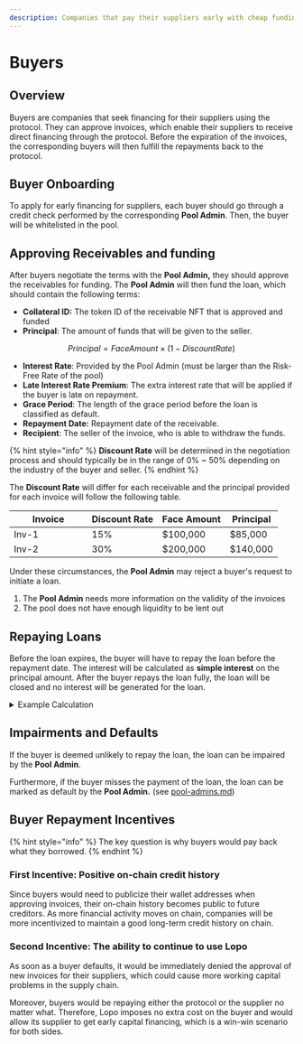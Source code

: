 ```yaml
---
description: Companies that pay their suppliers early with cheap funding
---
```


# Buyers

## Overview

Buyers are companies that seek financing for their suppliers using the protocol. They can approve invoices, which enable their suppliers to receive direct financing through the protocol. Before the expiration of the invoices, the corresponding buyers will then fulfill the repayments back to the protocol.

## Buyer Onboarding

To apply for early financing for suppliers, each buyer should go through a credit check performed by the corresponding **Pool Admin**. Then, the buyer will be whitelisted in the pool.

## Approving Receivables and funding

After buyers negotiate the terms with the **Pool Admin,** they should approve the receivables for funding. The **Pool Admin** will then fund the loan, which should contain the following terms:

* **Collateral ID:** The token ID of the receivable NFT that is approved and funded
* **Principal**: The amount of funds that will be given to the seller.

$$
Principal = FaceAmount \times (1 - DiscountRate)
$$

* **Interest Rate**: Provided by the Pool Admin (must be larger than the Risk-Free Rate of the pool)
* **Late Interest Rate Premium**: The extra interest rate that will be applied if the buyer is late on repayment.
* **Grace Period**: The length of the grace period before the loan is classified as default.
* **Repayment Date:** Repayment date of the receivable.
* **Recipient**: The seller of the invoice, who is able to withdraw the funds.

{% hint style="info" %}
**Discount Rate** will be determined in the negotiation process and should typically be in the range of 0% \~ 50% depending on the industry of the buyer and seller.
{% endhint %}

The **Discount Rate** will differ for each receivable and the principal provided for each invoice will follow the following table.

<table><thead><tr><th width="122">Invoice</th><th>Discount Rate</th><th>Face Amount</th><th>Principal</th></tr></thead><tbody><tr><td>Inv-1</td><td>15%</td><td>$100,000</td><td>$85,000</td></tr><tr><td>Inv-2</td><td>30%</td><td>$200,000</td><td>$140,000</td></tr></tbody></table>

Under these circumstances, the **Pool Admin** may reject a buyer's request to initiate a loan.

1. The **Pool Admin** needs more information on the validity of the invoices
2. The pool does not have enough liquidity to be lent out

## Repaying Loans

Before the loan expires, the buyer will have to repay the loan before the repayment date. The interest will be calculated as **simple interest** on the principal amount. After the buyer repays the loan fully, the loan will be closed and no interest will be generated for the loan.

<details>

<summary>Example Calculation</summary>

Let's say that a buyer has a loan with the following terms

* Principal: $140,000
* Interest Rate: 10%
* Late Interest Rate Premium: 5%
* Start Date: 2023/8/1
* Repayment Date: 2023/9/1

_Payment before expiration:_

If the buyer repays on 2023/8/25, the interest applied will be$$\$140,000 \times 10\% \times 24/365 = \$ 920.55$$

Here, we calculate using days instead of seconds in order to simplify the calculation. In practice, it is calculated in seconds.

_Late Payment:_

If the buyer repays on 2023/9/5, the interest applied will be $$ $140,000 \times (10\% \times 31/365 + 15\% \times 4/365) = $1419.18 $$

</details>

## Impairments and Defaults

If the buyer is deemed unlikely to repay the loan, the loan can be impaired by the **Pool Admin**.&#x20;

Furthermore, if the buyer misses the payment of the loan, the loan can be marked as default by the **Pool Admin.** (see [pool-admins.md](pool-admins.md "mention"))

## Buyer Repayment Incentives

{% hint style="info" %}
The key question is why buyers would pay back what they borrowed.
{% endhint %}

### First Incentive: Positive on-chain credit history

Since buyers would need to publicize their wallet addresses when approving invoices, their on-chain history becomes public to future creditors. As more financial activity moves on chain, companies will be more incentivized to maintain a good long-term credit history on chain.

### Second Incentive: The ability to continue to use Lopo

As soon as a buyer defaults, it would be immediately denied the approval of new invoices for their suppliers, which could cause more working capital problems in the supply chain.

Moreover, buyers would be repaying either the protocol or the supplier no matter what. Therefore, Lopo imposes no extra cost on the buyer and would allow its supplier to get early capital financing, which is a win-win scenario for both sides.
